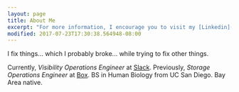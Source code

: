 ```yaml
---
layout: page
title: About Me
excerpt: "For more information, I encourage you to visit my [Linkedin](https://www.linkedin.com/in/georgeluong)."
modified: 2017-07-23T17:30:38.564948-08:00
---
```

I fix things... which I probably broke... while trying to fix other things.

Currently, *Visibility Operations Engineer* at [Slack](https://www.slack.com). Previously, *Storage Operations Engineer* at [Box](https://www.box.com/home). BS in Human Biology from UC San Diego. Bay Area native.
